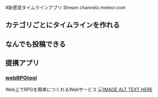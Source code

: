 #新感覚タイムラインアプリ Stream
channelz.meteor.com

## カテゴリごとにタイムラインを作れる

## なんでも投稿できる

## 提携アプリ
### [webRPGtool](http://eb-docker-meteor-wrtdev-ijdfc3x6mr.elasticbeanstalk.com/)
Web上でRPGを簡単につくれるWebサービス
[](https://www.youtube.com/embed/0iRTk_2Wjp8)
[![IMAGE ALT TEXT HERE](http://img.youtube.com/vi/0iRTk_2Wjp8/0.jpg)](http://www.youtube.com/watch?v=0iRTk_2Wjp8)

